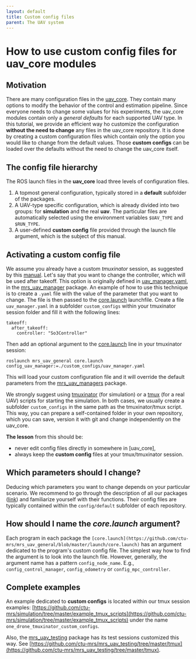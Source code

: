 ```yaml
---
layout: default
title: Custom config files
parent: The UAV system
---
```


# How to use custom config files for uav_core modules

## Motivation

There are many configuration files in the [uav_core](https://github.com/ctu-mrs/uav_core).
They contain many options to modify the behavior of the control and estimation pipeline.
Since everyone needs to change some values for his experiments, the uav_core modules contain only a *general defaults* for each supported UAV type.
In this tutorial, we provide an efficient way ho customize the configuration **without the need to change** any files in the uav_core repository.
It is done by creating a custom configuration files which contain only the option you would like to change from the default values.
Those **custom configs** can be loaded over the defaults without the need to change the uav_core itself.

## The config file hierarchy

The ROS launch files in the **uav_core** load three levels of configuration files.
1. A topmost general configuration, typically stored in a **default** subfolder of the packages.
2. A UAV-type specific configuration, which is already divided into two groups: for **simulation** and the real **uav**. The particular files are automatically selected using the environment variables `$UAV_TYPE` and `$RUN_TYPE`.
3. A user-defined **custom config** file provided through the launch file argument, which is the subject of this manual.

## Activating a custom config file

We assume you already have a custom *tmuxinator* session, as suggested by this [manual](https://ctu-mrs.github.io/docs/simulation/howto.html).
Let's say that you want to change the controller, which will be used after takeoff.
This option is originally defined in [uav_manager.yaml](https://github.com/ctu-mrs/mrs_uav_managers/blob/master/config/default/control_manager.yaml), in the [mrs_uav_manager](https://github.com/ctu-mrs/mrs_uav_managers/blob/master/config/default/uav_manager.yaml) package.
An example of how to use this technique is to create a `.yaml` file with the value of the parameter that you want to change.
The file is then passed to the [core.launch](https://github.com/ctu-mrs/mrs_uav_general/blob/master/launch/core.launch) launchfile.
Create a file `uav_manager.yaml` in a subfolder `custom_configs` within your tmuxinator session folder and fill it with the following lines:
```
takeoff:
  after_takeoff:
    controller: "So3Controller"
```
Then add an optional argument to the [core.launch](https://github.com/ctu-mrs/mrs_uav_general/blob/master/launch/core.launch) line in your tmuxinator session:
```
roslaunch mrs_uav_general core.launch config_uav_manager:=./custom_configs/uav_manager.yaml
```
This will load your custom configuration file and it will override the default parameters from the [mrs_uav_managers](https://github.com/ctu-mrs/mrs_uav_managers) package.

We strongly suggest using [tmuxinator](https://github.com/ctu-mrs/simulation/tree/master/example_tmux_scripts) (for simulation) or a [tmux](https://github.com/ctu-mrs/uav_core/tree/master/tmux_scripts) (for a real UAV) scripts for starting the simulation.
In both cases, we usually create a subfolder `custom_configs` in the same path as the tmuxinator/tmux script.
This way, you can prepare a self-contained folder in your own repository, which you can save, version it with git and change independently on the uav_core.

**The lesson** from this should be:

* never edit config files directly in somewhere in [uav_core],
* always keep the **custom config** files at your tmux/tmuxinator session.

## Which parameters should I change?

Deducing which parameters you want to change depends on your particular scenario.
We recommend to go through the description of all our packages ([link](https://ctu-mrs.github.io/docs/software/uav_core)) and familiarize yourself with their functions.
Their config files are typically contained within the `config/default` subfolder of each repository.

## How should I name the *core.launch* argument?

Each program in each package the `[core.launch](https://github.com/ctu-mrs/mrs_uav_general/blob/master/launch/core.launch)` has an argument dedicated to the program's custom config file.
The simplest way how to find the argument is to look into the launch file.
However, generally, the argument name has a pattern `config_node_name`.
E.g., `config_control_manager`, `config_odometry` or `config_mpc_controller`.

## Complete examples

An example dedicated to **custom configs** is located within our tmux session examples:
[https://github.com/ctu-mrs/simulation/tree/master/example_tmux_scripts](https://github.com/ctu-mrs/simulation/tree/master/example_tmux_scripts)
under the name `one_drone_tmuxinator_custom_configs`.

Also, the [mrs_uav_testing](https://github.com/ctu-mrs/mrs_uav_testing) package has its test sessions customized this way.
See [https://github.com/ctu-mrs/mrs_uav_testing/tree/master/tmux](https://github.com/ctu-mrs/mrs_uav_testing/tree/master/tmux).
